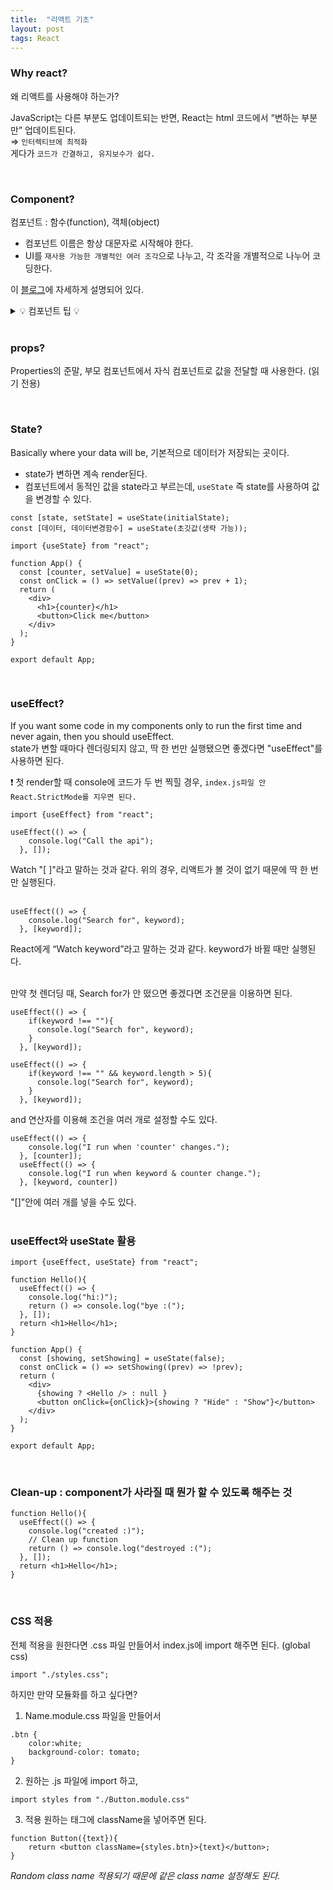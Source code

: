 ```yaml
---
title:  "리액트 기초"
layout: post
tags: React
---
```


### Why react?
왜 리액트를 사용해야 하는가?<br>

JavaScript는 다른 부분도 업데이트되는 반면, React는 html 코드에서 “변하는 부분만” 업데이트된다.<br>
⇒ `인터렉티브에 최적화`<br>
게다가 `코드가 간결하고, 유지보수가 쉽다.`

<br>






### Component?
컴포넌트 : 함수(function), 객체(object)
- 컴포넌트 이름은 항상 대문자로 시작해야 한다.
- UI를 `재사용 가능한 개별적인 여러 조각`으로 나누고, 각 조각을 개별적으로 나누어 코딩한다.<br>
 
이 <a href="https://goddaehee.tistory.com/299?category=395445">블로그</a>에 자세하게 설명되어 있다.

<details>
<summary>💡 컴포넌트 팁 💡</summary>
<div markdown="2">
  &nbsp;&nbsp;무작정 잘게 자른다고 좋은 게 아니다. "재사용성"을 고려해 나눠야 한다. <br>
  &nbsp;&nbsp;<b>정확한 이유가 없다면 미리 분리하지 말고, 필요할 때 적절하게 분리하는 것이 좋다</b>
</div>
</details>
<br>

### props? 
Properties의 준말, 부모 컴포넌트에서 자식 컴포넌트로 값을 전달할 때 사용한다. (읽기 전용) 

<br>

### State?
Basically where your data will be, 기본적으로 데이터가 저장되는 곳이다.<br>
- state가 변하면 계속 render된다.
- 컴포넌트에서 동적인 값을 state라고 부르는데, `useState` 즉 state를 사용하여 값을 변경할 수 있다. 

````
const [state, setState] = useState(initialState);
const [데이터, 데이터변경함수] = useState(초깃값(생략 가능));
````

````
import {useState} from "react";

function App() {
  const [counter, setValue] = useState(0);
  const onClick = () => setValue((prev) => prev + 1);
  return (
    <div>
      <h1>{counter}</h1>
      <button>Click me</button>
    </div>
  );
}

export default App;
````

<br>

### useEffect?
If you want some code in my components only to run the first time and never again, then you should useEffect.<br>
state가 변할 때마다 렌더링되지 않고, 딱 한 번만 실행됐으면 좋겠다면 "useEffect"를 사용하면 된다.<br>

❗  첫 render할 때 console에 코드가 두 번 찍힐 경우, `index.js파일 안 React.StrictMode를 지우면 된다.`
<br>

````
import {useEffect} from "react";

useEffect(() => {
    console.log("Call the api");
  }, []);
````
Watch "[ ]"라고 말하는 것과 같다. 위의 경우, 리액트가 볼 것이 없기 때문에 딱 한 번만 실행된다.
<br>
<br>

````
useEffect(() => {
    console.log("Search for", keyword);
  }, [keyword]);
````
React에게 “Watch keyword”라고 말하는 것과 같다. keyword가 바뀔 때만 실행된다.<br>
<br>

만약 첫 렌더딩 때, Search for가 안 떴으면 좋겠다면 조건문을 이용하면 된다. 

````
useEffect(() => {
    if(keyword !== ""){
      console.log("Search for", keyword);
    }
  }, [keyword]);
````

````
useEffect(() => {
    if(keyword !== "" && keyword.length > 5){
      console.log("Search for", keyword);
    }
  }, [keyword]);
````
and 연산자를 이용해 조건을 여러 개로 설정할 수도 있다.
<br>

````
useEffect(() => {
    console.log("I run when 'counter' changes.");
  }, [counter]);
  useEffect(() => {
    console.log("I run when keyword & counter change.");
  }, [keyword, counter])
  ````
"[]"안에 여러 개를 넣을 수도 있다.
<br>
<br>

### useEffect와 useState 활용
````
import {useEffect, useState} from "react";

function Hello(){
  useEffect(() => {
    console.log("hi:)");
    return () => console.log("bye :(");
  }, []);
  return <h1>Hello</h1>;
}

function App() {
  const [showing, setShowing] = useState(false);
  const onClick = () => setShowing((prev) => !prev);
  return (
    <div>
      {showing ? <Hello /> : null }
      <button onClick={onClick}>{showing ? "Hide" : "Show"}</button>
    </div>  
  );
}

export default App;
````
<br>

### Clean-up : component가 사라질 때 뭔가 할 수 있도록 해주는 것
````
function Hello(){
  useEffect(() => {
    console.log("created :)");
    // Clean up function
    return () => console.log("destroyed :(");
  }, []);
  return <h1>Hello</h1>;
}
````

<br>

### CSS 적용
전체 적용을 원한다면 .css 파일 만들어서 index.js에 import 해주면 된다. (global css)
````
import "./styles.css";
````

하지만 만약 모듈화를 하고 싶다면?<br>
1) Name.module.css 파일을 만들어서
````
.btn {
    color:white;
    background-color: tomato;
}
````

2) 원하는 .js 파일에 import 하고,
````
import styles from "./Button.module.css"
````

3) 적용 원하는 태그에 className을 넣어주면 된다.
````
function Button({text}){
    return <button className={styles.btn}>{text}</button>;
}
````
_Random class name 적용되기 때문에 같은 class name 설정해도 된다._

<br>
